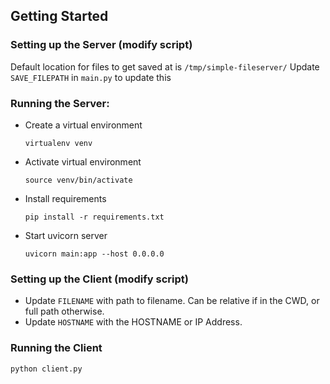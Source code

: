 ## Getting Started

### Setting up the Server (modify script)
Default location for files to get saved at is `/tmp/simple-fileserver/`
Update `SAVE_FILEPATH` in `main.py` to update this

### Running the Server:
- Create a virtual environment
   ```
   virtualenv venv
   ```
- Activate virtual environment
   ```
   source venv/bin/activate
   ```
 - Install requirements
   ```
   pip install -r requirements.txt
   ```
 - Start uvicorn server
   ```
   uvicorn main:app --host 0.0.0.0
   ```

### Setting up the Client (modify script)
- Update `FILENAME` with path to filename.  Can be relative if in the CWD, or full path otherwise.
- Update `HOSTNAME` with the HOSTNAME or IP Address.

### Running the Client
`python client.py`
